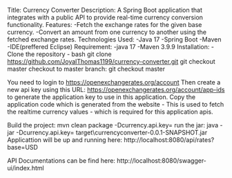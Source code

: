 Title: Currency Converter
Description: A Spring Boot application that integrates with a public API to provide real-time currency conversion functionality.
Features: -Fetch the exchange rates for the given base currency. 
          -Convert an amount from one currency to another using the fetched exchange rates.
Technologies Used: -Java 17
                   -Spring Boot
                   -Maven
                   -IDE(preffered Eclipse)
Requirement: -java 17
             -Maven 3.9.9
Installation: -Clone the repository -  bash
                                       git clone https://github.com/JoyalThomas1199/currency-converter.git
                                       git checkout master
                                       checkout to master branch: git checkout master

You need to login to https://openexchangerates.org/account
Then create a new api key using this URL: https://openexchangerates.org/account/app-ids to generate the application key to use in this application.
Copy the application code which is generated from the website - This is used to fetch the realtime currency values - which is required for this application apis.



Build the project: mvn clean package -Dcurrency.api.key=<API KEY GENERATED>
run the jar: java -jar -Dcurrency.api.key=<API KEY GENERATED> target\currencyconverter-0.0.1-SNAPSHOT.jar
Applicattion will be up and running here: http://localhost:8080/api/rates?base=USD

API Documentations can be find here: http://localhost:8080/swagger-ui/index.html
